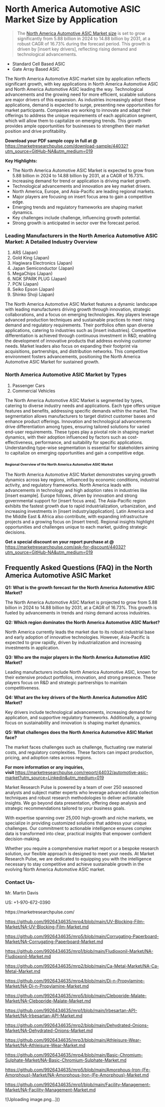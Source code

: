 <h1>North America Automotive ASIC Market&nbsp;Size by Application</h1><blockquote><p>The <a href="https://marketresearchpulse.com/download-sample/44032?utm_source=GitHub-NA&amp;utm_medium=019">North America Automotive ASIC Market size</a> is set to grow significantly from 5.88 billion in 2024 to 14.88 billion by 2031, at a robust CAGR of 16.73% during the forecast period. This growth is driven by [insert key drivers], reflecting rising demand and technological advancements.</p></blockquote><ul><li>Standard Cell Based ASIC <li> Gate Array Based ASIC</li></ul><p>The North America Automotive ASIC market size by application reflects significant growth, with key applications in North America Automotive ASIC and North America Automotive ASIC leading the way. Technological advancements and the growing need for more efficient, scalable solutions are major drivers of this expansion. As industries increasingly adopt these applications, demand is expected to surge, presenting new opportunities for market participants. Companies are working to innovate and adapt their offerings to address the unique requirements of each application segment, which will allow them to capitalize on emerging trends. This growth provides ample opportunities for businesses to strengthen their market position and drive profitability.</p><p><strong>Download your PDF sample copy in full at @ </strong><a href="https://marketresearchpulse.com/download-sample/44032?utm_source=GitHub-NA&amp;utm_medium=019">https://marketresearchpulse.com/download-sample/44032?utm_source=GitHub-NA&amp;utm_medium=019</a></p><p><strong>Key Highlights: </strong></p><ul><li>The North America Automotive ASIC Market is expected to grow from 5.88 billion in 2024 to 14.88 billion by 2031, at a CAGR of 16.73%.</li><li>Increasing demand for trend or application is driving market growth.</li><li>Technological advancements and innovation are key market drivers.</li><li>North America, Europe, and Asia-Pacific are leading regional markets.</li><li>Major players are focusing on insert focus area to gain a competitive edge.</li><li>Emerging trends and regulatory frameworks are shaping market dynamics.</li><li>Key challenges include challenge, influencing growth potential.</li><li>Strong growth is anticipated in sector over the forecast period.</li></ul><h3>Leading Manufacturers in the North America Automotive ASIC Market: A Detailed Industry Overview</h3><ol><li>ARS (Japan)</li><li>Gold King (Japan)</li><li>Hagiwara Electronics (Japan)</li><li>Japan Semiconductor (Japan)</li><li>MegaChips (Japan)</li><li>NGK SPARK PLUG (Japan)</li><li>PCN (Japan)</li><li>Seiko Epson (Japan)</li><li>Shinko Shoji (Japan)</li></ol><div class="flex max-w-full flex-col flex-grow"><div class="min-h-8 text-message flex w-full flex-col items-end gap-2 whitespace-normal break-words [.text-message+&amp;]:mt-5" dir="auto" data-message-author-role="assistant" data-message-id="fd8432e4-4910-450d-b182-61b7bfb0a01f" data-message-model-slug="gpt-4o"><div class="flex w-full flex-col gap-1 empty:hidden first:pt-[3px]"><div class="markdown prose w-full break-words dark:prose-invert light"><p>The North America Automotive ASIC Market features a dynamic landscape with leading manufacturers driving growth through innovation, strategic collaborations, and a focus on emerging technologies. Key players leverage advanced production techniques and sustainable practices to meet rising demand and regulatory requirements. Their portfolios often span diverse applications, catering to industries such as [insert industries]. Competitive differentiation is achieved through continuous investment in R&amp;D, enabling the development of innovative products that address evolving customer needs. Market leaders also focus on expanding their footprint via acquisitions, partnerships, and distribution networks. This competitive environment fosters advancements, positioning the North America Automotive ASIC Market for sustained growth.</p></div></div></div></div><h3>North America Automotive ASIC Market by Types</h3><ol><li>Passenger Cars <li> Commercial Vehicles</li></ol><div class="flex max-w-full flex-col flex-grow"><div class="min-h-8 text-message flex w-full flex-col items-end gap-2 whitespace-normal break-words [.text-message+&amp;]:mt-5" dir="auto" data-message-author-role="assistant" data-message-id="084470be-0bb7-4664-bddf-5156b4f41249" data-message-model-slug="gpt-4o-mini"><div class="flex w-full flex-col gap-1 empty:hidden first:pt-[3px]"><div class="markdown prose w-full break-words dark:prose-invert light"><p>The North America Automotive ASIC Market is segmented by types, catering to diverse industry needs and applications. Each type offers unique features and benefits, addressing specific demands within the market. The segmentation allows manufacturers to target distinct customer bases and enhance product offerings. Innovation and technological advancements drive differentiation among types, ensuring tailored solutions for varied end-user requirements. These types play a pivotal role in shaping market dynamics, with their adoption influenced by factors such as cost-effectiveness, performance, and suitability for specific applications. Understanding type-wise segmentation is essential for stakeholders aiming to capitalize on emerging opportunities and gain a competitive edge.</p></div></div></div></div><h3><span style="font-size: 11px;">Regional Overview of the North America Automotive ASIC Market</span></h3><div class="flex max-w-full flex-col flex-grow"><div class="min-h-8 text-message flex w-full flex-col items-end gap-2 whitespace-normal break-words [.text-message+&amp;]:mt-5" dir="auto" data-message-author-role="assistant" data-message-id="e9038762-ce64-4e30-91c9-9bd413514231" data-message-model-slug="gpt-4o-mini"><div class="flex w-full flex-col gap-1 empty:hidden first:pt-[3px]"><div class="markdown prose w-full break-words dark:prose-invert light"><p>The North America Automotive ASIC Market demonstrates varying growth dynamics across key regions, influenced by economic conditions, industrial activity, and regulatory frameworks. North America leads with advancements in technology and high adoption rates in industries like [insert example]. Europe follows, driven by innovation and strong governmental support for [insert focus area]. The Asia-Pacific region exhibits the fastest growth due to rapid industrialization, urbanization, and increasing investments in [insert industry/application]. Latin America and the Middle East &amp; Africa also contribute, with expanding infrastructure projects and a growing focus on [insert trend]. Regional insights highlight opportunities and challenges unique to each market, guiding strategic decisions.</p></div></div></div></div><p><strong>Get a special discount on your report purchase at @ </strong><a href="https://marketresearchpulse.com/ask-for-discount/44032?utm_source=GitHub-NA&amp;utm_medium=019">https://marketresearchpulse.com/ask-for-discount/44032?utm_source=GitHub-NA&amp;utm_medium=019</a></p><h2>Frequently Asked Questions (FAQ) in the North America Automotive ASIC Market</h2><p><strong>Q1: What is the growth forecast for the North America Automotive ASIC Market?</strong></p><p>The North America Automotive ASIC Market is projected to grow from 5.88 billion in 2024 to 14.88 billion by 2031, at a CAGR of 16.73%. This growth is fueled by advancements in trends and rising demand across industries.</p><p><strong>Q2: Which region dominates the North America Automotive ASIC Market?</strong></p><p>North America currently leads the market due to its robust industrial base and early adoption of innovative technologies. However, Asia-Pacific is expected to grow rapidly, driven by industrialization and increasing investments in application.</p><p><strong>Q3: Who are the major players in the North America Automotive ASIC Market?</strong></p><p>Leading manufacturers include North America Automotive ASIC, known for their extensive product portfolios, innovation, and strong presence. These players focus on R&amp;D and strategic partnerships to maintain competitiveness.</p><p><strong>Q4: What are the key drivers of the North America Automotive ASIC Market?</strong></p><p>Key drivers include technological advancements, increasing demand for application, and supportive regulatory frameworks. Additionally, a growing focus on sustainability and innovation is shaping market dynamics.</p><p><strong>Q5: What challenges does the North America Automotive ASIC Market face?</strong></p><p>The market faces challenges such as challenge, fluctuating raw material costs, and regulatory complexities. These factors can impact production, pricing, and adoption rates across regions.</p><p><strong>For more information or any inquiries, visit&nbsp;</strong><a href="https://marketresearchpulse.com/report/44032/automotive-asic-market?utm_source=Linkedin&utm_medium=019">https://marketresearchpulse.com/report/44032/automotive-asic-market?utm_source=Linkedin&utm_medium=019</a></p><p>Market Research Pulse is powered by a team of over 250 seasoned analysts and subject matter experts who leverage advanced data collection techniques and robust research methodologies to deliver actionable insights. We go beyond data presentation, offering deep analysis and strategic recommendations tailored to your business goals.</p><p>With expertise spanning over 25,000 high-growth and niche markets, we specialize in providing customized solutions that address your unique challenges. Our commitment to actionable intelligence ensures complex data is transformed into clear, practical insights that empower confident decision-making.</p><p>Whether you require a comprehensive market report or a bespoke research solution, our flexible approach is designed to meet your needs. At Market Research Pulse, we are dedicated to equipping you with the intelligence necessary to stay competitive and achieve sustainable growth in the evolving North America Automotive ASIC market.</p><h3><strong>Contact Us-</strong></h3><p>Mr. Martin Davis</p><p>US: +1-970-672-0390</p><p>https://marketresearchpulse.com/</p><p><a href="https://github.com/9926434635/mrp4/blob/main/UV-Blocking-Film-Market/NA-UV-Blocking-Film-Market.md">https://github.com/9926434635/mrp4/blob/main/UV-Blocking-Film-Market/NA-UV-Blocking-Film-Market.md</a></p><p><a href="https://github.com/9926434635/mrp5/blob/main/Corrugating-Paperboard-Market/NA-Corrugating-Paperboard-Market.md">https://github.com/9926434635/mrp5/blob/main/Corrugating-Paperboard-Market/NA-Corrugating-Paperboard-Market.md</a></p><p><a href="https://github.com/9926434635/mrp1/blob/main/Fludioxonil-Market/NA-Fludioxonil-Market.md">https://github.com/9926434635/mrp1/blob/main/Fludioxonil-Market/NA-Fludioxonil-Market.md</a></p><p><a href="https://github.com/9926434635/mrp2/blob/main/Ca-Metal-Market/NA-Ca-Metal-Market.md">https://github.com/9926434635/mrp2/blob/main/Ca-Metal-Market/NA-Ca-Metal-Market.md</a></p><p><a href="https://github.com/9926434635/mrp4/blob/main/Di-n-Propylamine-Market/NA-Di-n-Propylamine-Market.md">https://github.com/9926434635/mrp4/blob/main/Di-n-Propylamine-Market/NA-Di-n-Propylamine-Market.md</a></p><p><a href="https://github.com/9926434635/mrp5/blob/main/Clebopride-Malate-Market/NA-Clebopride-Malate-Market.md">https://github.com/9926434635/mrp5/blob/main/Clebopride-Malate-Market/NA-Clebopride-Malate-Market.md</a></p><p><a href="https://github.com/9926434635/mrp1/blob/main/Irbesartan-API-Market/NA-Irbesartan-API-Market.md">https://github.com/9926434635/mrp1/blob/main/Irbesartan-API-Market/NA-Irbesartan-API-Market.md</a></p><p><a href="https://github.com/9926434635/mrp2/blob/main/Dehydrated-Onions-Market/NA-Dehydrated-Onions-Market.md">https://github.com/9926434635/mrp2/blob/main/Dehydrated-Onions-Market/NA-Dehydrated-Onions-Market.md</a></p><p><a href="https://github.com/9926434635/mrp3/blob/main/Athleisure-Wear-Market/NA-Athleisure-Wear-Market.md">https://github.com/9926434635/mrp3/blob/main/Athleisure-Wear-Market/NA-Athleisure-Wear-Market.md</a></p><p><a href="https://github.com/9926434635/mrp4/blob/main/Basic-Chromium-Sulphate-Market/NA-Basic-Chromium-Sulphate-Market.md">https://github.com/9926434635/mrp4/blob/main/Basic-Chromium-Sulphate-Market/NA-Basic-Chromium-Sulphate-Market.md</a></p><p><a href="https://github.com/9926434635/mrp5/blob/main/Amorphous-Iron-(Fe-Amorphous)-Market/NA-Amorphous-Iron-(Fe-Amorphous)-Market.md">https://github.com/9926434635/mrp5/blob/main/Amorphous-Iron-(Fe-Amorphous)-Market/NA-Amorphous-Iron-(Fe-Amorphous)-Market.md</a></p><p><a href="https://github.com/9926434635/mrp1/blob/main/Facility-Management-Market/NA-Facility-Management-Market.md">https://github.com/9926434635/mrp1/blob/main/Facility-Management-Market/NA-Facility-Management-Market.md</a></p>
![Uploading image.png…]()

